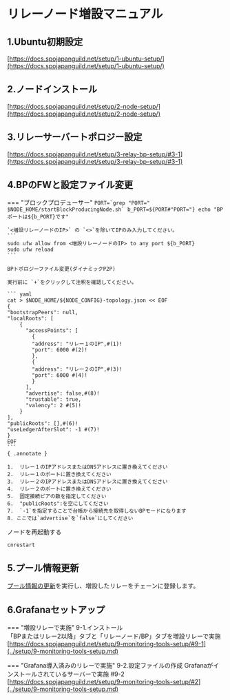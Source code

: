 # リレーノード増設マニュアル

## 1.Ubuntu初期設定
[https://docs.spojapanguild.net/setup/1-ubuntu-setup/](https://docs.spojapanguild.net/setup/1-ubuntu-setup/)

## 2.ノードインストール
[https://docs.spojapanguild.net/setup/2-node-setup/](https://docs.spojapanguild.net/setup/2-node-setup/)

## 3.リレーサーバートポロジー設定
[https://docs.spojapanguild.net/setup/3-relay-bp-setup/#3-1](https://docs.spojapanguild.net/setup/3-relay-bp-setup/#3-1)


## 4.BPのFWと設定ファイル変更
=== "ブロックプロデューサー"
    ```
    PORT=`grep "PORT=" $NODE_HOME/startBlockProducingNode.sh`
    b_PORT=${PORT#"PORT="}
    echo "BPポートは${b_PORT}です"
    ```

    `<増設リレーノードのIP>` の `<>`を除いてIPのみ入力してください。
    ```
    sudo ufw allow from <増設リレーノードのIP> to any port ${b_PORT}
    sudo ufw reload
    ```

    BPトポロジーファイル変更(ダイナミックP2P)  

    実行前に `+`をクリックして注釈を確認してください。  

    ``` yaml
    cat > $NODE_HOME/${NODE_CONFIG}-topology.json << EOF
    {
    "bootstrapPeers": null,
    "localRoots": [
        {
          "accessPoints": [
            {
            "address": "リレー１のIP",#(1)!
            "port": 6000 #(2)!
            },
            {
            "address": "リレー２のIP",#(3)!
            "port": 6000 #(4)!
            }
          ],
          "advertise": false,#(8)!
          "trustable": true,
          "valency": 2 #(5)!
        }
    ],
    "publicRoots": [],#(6)!
    "useLedgerAfterSlot": -1 #(7)!
    }
    EOF
    ```
    { .annotate }

    1.  リレー１のIPアドレスまたはDNSアドレスに置き換えてください
    2.  リレー１のポートに置き換えてください
    3.  リレー２のIPアドレスまたはDNSアドレスに置き換えてください
    4.  リレー２のポートに置き換えてください
    5.  固定接続ピアの数を指定してください
    6.  "publicRoots":を空にしてください
    7.  `-1`を指定することで台帳から接続先を取得しないBPモードになります
    8. ここでは`advertise`を`false`にしてください


ノードを再起動する
```
cnrestart
```

## 5.プール情報更新

[プール情報の更新](../operation/cert-update.md)を実行し、増設したリレーをチェーンに登録します。

## 6.Grafanaセットアップ

=== "増設リレーで実施"
    9-1.インストール  
    「BPまたはリレー2以降」タブと「リレーノード/BP」タブを増設リレーで実施  
    [https://docs.spojapanguild.net/setup/9-monitoring-tools-setup/#9-1](../setup/9-monitoring-tools-setup.md)


=== "Grafana導入済みのリレーで実施"
      9-2.設定ファイルの作成
      Grafanaがインストールされているサーバーで実施 #9-2
    [https://docs.spojapanguild.net/setup/9-monitoring-tools-setup/#2](../setup/9-monitoring-tools-setup.md)


